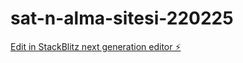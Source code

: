 # sat-n-alma-sitesi-220225

[Edit in StackBlitz next generation editor ⚡️](https://stackblitz.com/~/github.com/omerdirem/sat-n-alma-sitesi-220225)
